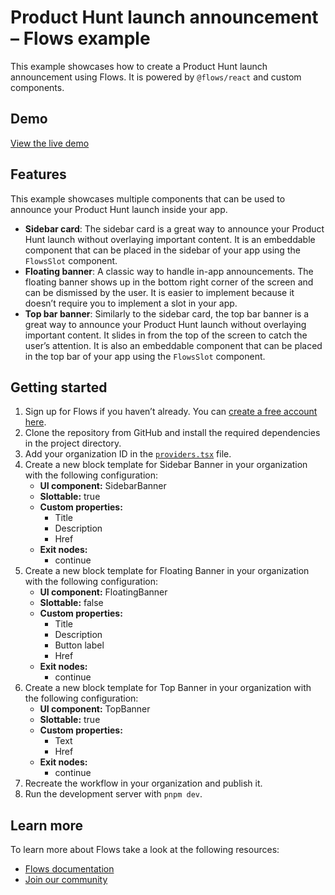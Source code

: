 # Product Hunt launch announcement – Flows example

This example showcases how to create a Product Hunt launch announcement using Flows. It is powered by `@flows/react` and custom components.

## Demo

[View the live demo](https://flows.sh/examples/product-hunt-launch-announcement)

## Features

This example showcases multiple components that can be used to announce your Product Hunt launch inside your app.

- **Sidebar card**: The sidebar card is a great way to announce your Product Hunt launch without overlaying important content. It is an embeddable component that can be placed in the sidebar of your app using the `FlowsSlot` component.
- **Floating banner**: A classic way to handle in-app announcements. The floating banner shows up in the bottom right corner of the screen and can be dismissed by the user. It is easier to implement because it doesn’t require you to implement a slot in your app.
- **Top bar banner**: Similarly to the sidebar card, the top bar banner is a great way to announce your Product Hunt launch without overlaying important content. It slides in from the top of the screen to catch the user’s attention. It is also an embeddable component that can be placed in the top bar of your app using the `FlowsSlot` component.

## Getting started

1. Sign up for Flows if you haven’t already. You can [create a free account here](https://app.flows.sh/signup).
2. Clone the repository from GitHub and install the required dependencies in the project directory.
3. Add your organization ID in the [`providers.tsx`](./src/app/providers.tsx) file.
4. Create a new block template for Sidebar Banner in your organization with the following configuration:
   - **UI component:** SidebarBanner
   - **Slottable:** true
   - **Custom properties:**
     - Title
     - Description
     - Href
   - **Exit nodes:**
     - continue
5. Create a new block template for Floating Banner in your organization with the following configuration:
   - **UI component:** FloatingBanner
   - **Slottable:** false
   - **Custom properties:**
     - Title
     - Description
     - Button label
     - Href
   - **Exit nodes:**
     - continue
6. Create a new block template for Top Banner in your organization with the following configuration:
   - **UI component:** TopBanner
   - **Slottable:** true
   - **Custom properties:**
     - Text
     - Href
   - **Exit nodes:**
     - continue
7. Recreate the workflow in your organization and publish it.
8. Run the development server with `pnpm dev`.

## Learn more

To learn more about Flows take a look at the following resources:

- [Flows documentation](https://flows.sh/docs)
- [Join our community](https://flows.sh/join-slack)
